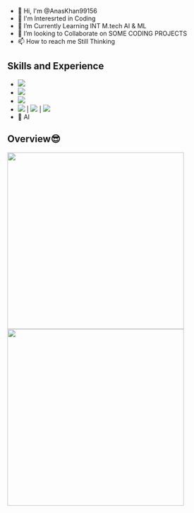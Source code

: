 - 🔭 Hi, I'm @AnasKhan99156
- 🌱 I'm Interesrted in Coding
- 👯 I’m Currently Learning INT M.tech AI & ML
- 🤔 I’m looking to Collaborate on SOME CODING PROJECTS
- 📫 How to reach me Still Thinking


## Skills and Experience 
* <img src="[https://img.shields.io/badge/React-20232A?style=for-the-badge&logo=react&logoColor=61DAFB](https://img.shields.io/badge/Python%20Tkinter-20232A?style=for-the-badge&logo=Python%20Tkinter&logoColor=61DAFB)" />
* <img src="https://img.shields.io/badge/Python-20232A?style=for-the-badge&logo=python&logoColor=366D9C" />
* <img src="https://img.shields.io/badge/Ml-20232A?style=for-the-badge&logo=ml&logoColor=61DAFB" />
* <img src="https://img.shields.io/badge/HTML5-E34F26?style=for-the-badge&logo=html5&logoColor=white" />  | <img src="https://img.shields.io/badge/CSS3-1572B6?style=for-the-badge&logo=css3&logoColor=white" />  | <img src="https://img.shields.io/badge/JavaScript-323330?style=for-the-badge&logo=javascript&logoColor=F7DF1E" />
* 🧠 AI





## Overview😎

<p>
  <a href="#"><img src="https://github-readme-stats.vercel.app/api?username=AnasKhan99156&count_private=true&show_icons=true&theme=dark" width="400"></a> 
  <a href="#"><img src="https://github-readme-streak-stats.herokuapp.com/?user=AnasKhan99156&count_private=true&show_icons=true&theme=dark" width="400"></a>
</p>
